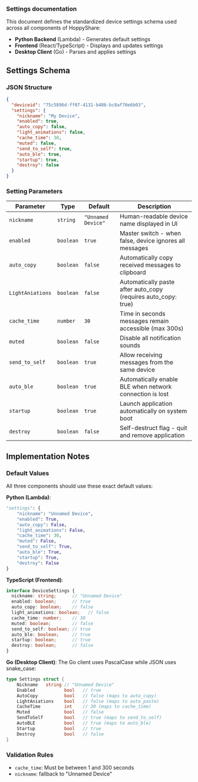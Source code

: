 ### Settings documentation

This document defines the standardized device settings schema used across all components of HoppyShare:
- **Python Backend** (Lambda) - Generates default settings
- **Frontend** (React/TypeScript) - Displays and updates settings  
- **Desktop Client** (Go) - Parses and applies settings

## Settings Schema

### JSON Structure
```json
{
  "deviceid": "75c5896d-ff07-4131-b486-bc8af70e6b03",
  "settings": {
    "nickname": "My Device",
    "enabled": true,
    "auto_copy": false,
    "light_animations": false,
    "cache_time": 30,
    "muted": false,
    "send_to_self": true,
    "auto_ble": true,
    "startup": true,
    "destroy": false
  }
}
```

### Setting Parameters

| Parameter | Type | Default | Description |
|-----------|------|---------|-------------|
| `nickname` | `string` | `"Unnamed Device"` | Human-readable device name displayed in UI |
| `enabled` | `boolean` | `true` | Master switch - when false, device ignores all messages |
| `auto_copy` | `boolean` | `false` | Automatically copy received messages to clipboard |
| `LightAniations` | `boolean` | `false` | Automatically paste after auto_copy (requires auto_copy: true) |
| `cache_time` | `number` | `30` | Time in seconds messages remain accessible (max 300s) |
| `muted` | `boolean` | `false` | Disable all notification sounds |
| `send_to_self` | `boolean` | `true` | Allow receiving messages from the same device |
| `auto_ble` | `boolean` | `true` | Automatically enable BLE when network connection is lost |
| `startup` | `boolean` | `true` | Launch application automatically on system boot |
| `destroy` | `boolean` | `false` | Self-destruct flag - quit and remove application |

## Implementation Notes

### Default Values
All three components should use these exact default values:

**Python (Lambda)**:
```python
"settings": {
    "nickname": "Unnamed Device",
    "enabled": True,
    "auto_copy": False,
    "light_animations": False,
    "cache_time": 30,
    "muted": False,
    "send_to_self": True,
    "auto_ble": True,
    "startup": True,
    "destroy": False
}
```

**TypeScript (Frontend)**:
```typescript
interface DeviceSettings {
  nickname: string;      // "Unnamed Device"
  enabled: boolean;      // true
  auto_copy: boolean;    // false
  light_animations: boolean;   // false
  cache_time: number;    // 30
  muted: boolean;        // false
  send_to_self: boolean; // true
  auto_ble: boolean;     // true
  startup: boolean;      // true
  destroy: boolean;      // false
}
```

**Go (Desktop Client)**:
The Go client uses PascalCase while JSON uses snake_case:
```go
type Settings struct {
    Nickname   string // "Unnamed Device"
    Enabled           bool   // true
    AutoCopy          bool   // false (maps to auto_copy)
    LightAniations    bool   // false (maps to auto_paste) 
    CacheTime         int    // 30 (maps to cache_time)
    Muted             bool   // false
    SendToSelf        bool   // true (maps to send_to_self)
    AutoBLE           bool   // true (maps to auto_ble)
    Startup           bool   // true
    Destroy           bool   // false
}
```

### Validation Rules
- `cache_time`: Must be between 1 and 300 seconds
- `nickname`: fallback to "Unnamed Device"

